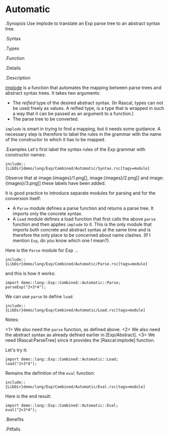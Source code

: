 # Automatic

.Synopsis
Use implode to translate an Exp parse tree to an abstract syntax tree.

.Syntax

.Types

.Function

.Details

.Description

[implode]((Library:ParseTree-implode)) is a function that automates the mapping between parse trees and abstract syntax trees.
It takes two arguments:

*  The _reified_ type of the desired abstract syntax. (In Rascal, types can not be used freely as values.
  A reified type, is a type that is wrapped in such a way that it can be passed as an argument to a function.)
*  The parse tree to be converted.


`implode` is smart in trying to find a mapping, but it needs some guidance.
A necessary step is therefore to label the rules in the grammar with the name of the 
constructor to which it has to be mapped.

.Examples
Let's first label the syntax rules of the Exp grammar with constructor names:
```rascal
include::{LibDir}demo/lang/Exp/Combined/Automatic/Syntax.rsc[tags=module]
```
            
Observe that at image:{images}/1.png[], image:{images}/2.png[] and image:{images}/3.png[] these labels have been added.

It is good practice to introduce separate modules for parsing and for the conversion itself:

*  A `Parse` module defines a parse function and returns a parse tree. It imports only the concrete syntax.
*  A `Load` module defines a load function that first calls the above `parse` function and then applies `implode` to it.
  This is the only module that imports both concrete and abstract syntax at the same time and is therefore the only place to be
  concerned about name clashes. (If I mention `Exp`, do you know which one I mean?).


Here is the `Parse` module for Exp ...
```rascal
include::{LibDir}demo/lang/Exp/Combined/Automatic/Parse.rsc[tags=module]
```

and this is how it works:
```rascal-shell
import demo::lang::Exp::Combined::Automatic::Parse;
parseExp("2+3*4");
```

We can use `parse` to define `load`:
```rascal
include::{LibDir}demo/lang/Exp/Combined/Automatic/Load.rsc[tags=module]
```

Notes:

<1> We also need the `parse` function, as defined above.
<2> We also need the abstract syntax as already defined earlier in [Exp/Abstract].
<3> We need [Rascal:ParseTree] since it provides the [Rascal:implode] function.


Let's try it:
```rascal-shell
import demo::lang::Exp::Combined::Automatic::Load;
load("2+3*4");
```

Remains the definition of the `eval` function:
```rascal
include::{LibDir}demo/lang/Exp/Combined/Automatic/Eval.rsc[tags=module]
```

                
Here is the end result:
```rascal-shell
import demo::lang::Exp::Combined::Automatic::Eval;
eval("2+3*4");
```

.Benefits

.Pitfalls

